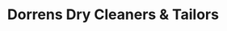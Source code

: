 ---
title: "Dorrens Dry Cleaners & Tailors"
url: /rochester/dorrens-dry-cleaners-und-tailors/
shop: Wäscherei
---